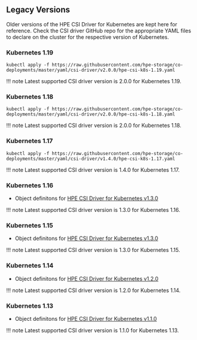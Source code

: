 ## Legacy Versions

Older versions of the HPE CSI Driver for Kubernetes are kept here for reference. Check the CSI driver GitHub repo for the appropriate YAML files to declare on the cluster for the respective version of Kubernetes.


### Kubernetes 1.19

```text
kubectl apply -f https://raw.githubusercontent.com/hpe-storage/co-deployments/master/yaml/csi-driver/v2.0.0/hpe-csi-k8s-1.19.yaml
```

!!! note
    Latest supported CSI driver version is 2.0.0 for Kubernetes 1.19.

### Kubernetes 1.18

```text
kubectl apply -f https://raw.githubusercontent.com/hpe-storage/co-deployments/master/yaml/csi-driver/v2.0.0/hpe-csi-k8s-1.18.yaml
```

!!! note
    Latest supported CSI driver version is 2.0.0 for Kubernetes 1.18.

### Kubernetes 1.17

```text
kubectl apply -f https://raw.githubusercontent.com/hpe-storage/co-deployments/master/yaml/csi-driver/v1.4.0/hpe-csi-k8s-1.17.yaml
```

!!! note
    Latest supported CSI driver version is 1.4.0 for Kubernetes 1.17.

### Kubernetes 1.16

* Object definitons for [HPE CSI Driver for Kubernetes v1.3.0](https://github.com/hpe-storage/co-deployments/tree/master/yaml/csi-driver/v1.3.0)

!!! note
    Latest supported CSI driver version is 1.3.0 for Kubernetes 1.16.

### Kubernetes 1.15

* Object definitons for [HPE CSI Driver for Kubernetes v1.3.0](https://github.com/hpe-storage/co-deployments/tree/master/yaml/csi-driver/v1.3.0)

!!! note
    Latest supported CSI driver version is 1.3.0 for Kubernetes 1.15.

### Kubernetes 1.14

* Object definitons for [HPE CSI Driver for Kubernetes v1.2.0](https://github.com/hpe-storage/co-deployments/tree/master/yaml/csi-driver/v1.2.0)

!!! note
    Latest supported CSI driver version is 1.2.0 for Kubernetes 1.14.

### Kubernetes 1.13

* Object definitons for [HPE CSI Driver for Kubernetes v1.1.0](https://github.com/hpe-storage/co-deployments/tree/master/yaml/csi-driver/v1.1.0)

!!! note
    Latest supported CSI driver version is 1.1.0 for Kubernetes 1.13.
